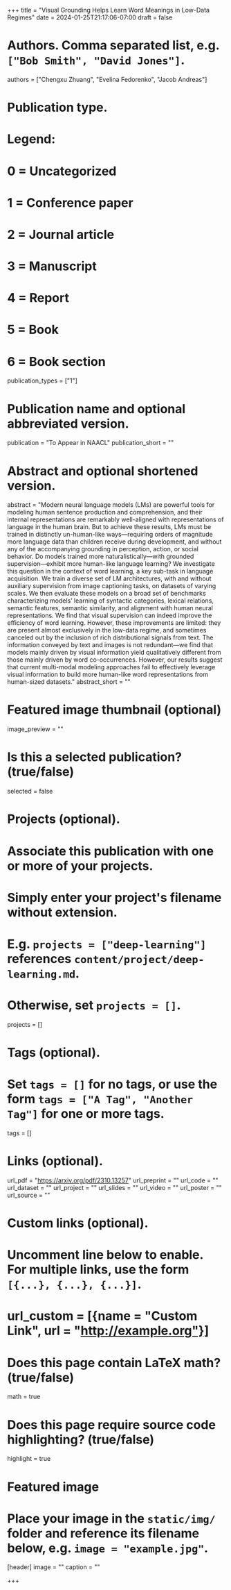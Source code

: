 +++
title = "Visual Grounding Helps Learn Word Meanings in Low-Data Regimes"
date = 2024-01-25T21:17:06-07:00
draft = false

# Authors. Comma separated list, e.g. `["Bob Smith", "David Jones"]`.
authors = ["Chengxu Zhuang", "Evelina Fedorenko", "Jacob Andreas"]

# Publication type.
# Legend:
# 0 = Uncategorized
# 1 = Conference paper
# 2 = Journal article
# 3 = Manuscript
# 4 = Report
# 5 = Book
# 6 = Book section
publication_types = ["1"]

# Publication name and optional abbreviated version.
publication = "To Appear in NAACL"
publication_short = ""

# Abstract and optional shortened version.
abstract = "Modern neural language models (LMs) are powerful tools for modeling human sentence production and comprehension, and their internal representations are remarkably well-aligned with representations of language in the human brain. But to achieve these results, LMs must be trained in distinctly un-human-like ways—requiring orders of magnitude more language data than children receive during development, and without any of the accompanying grounding in perception, action, or social behavior. Do models trained more naturalistically—with grounded supervision—exhibit more human-like language learning? We investigate this question in the context of word learning, a key sub-task in language acquisition. We train a diverse set of LM architectures, with and without auxiliary supervision from image captioning tasks, on datasets of varying scales. We then evaluate these models on a broad set of benchmarks characterizing models’ learning of syntactic categories, lexical relations, semantic features, semantic similarity, and alignment with human neural representations. We find that visual supervision can indeed improve the efficiency of word learning. However, these improvements are limited: they are present almost exclusively in the low-data regime, and sometimes canceled out by the inclusion of rich distributional signals from text. The information conveyed by text and images is not redundant—we find that models mainly driven by visual information yield qualitatively different from those mainly driven by word co-occurrences. However, our results suggest that current multi-modal modeling approaches fail to effectively leverage visual information to build more human-like word representations from human-sized datasets."
abstract_short = ""

# Featured image thumbnail (optional)
image_preview = ""

# Is this a selected publication? (true/false)
selected = false

# Projects (optional).
#   Associate this publication with one or more of your projects.
#   Simply enter your project's filename without extension.
#   E.g. `projects = ["deep-learning"]` references `content/project/deep-learning.md`.
#   Otherwise, set `projects = []`.
projects = []

# Tags (optional).
#   Set `tags = []` for no tags, or use the form `tags = ["A Tag", "Another Tag"]` for one or more tags.
tags = []

# Links (optional).
url_pdf = "https://arxiv.org/pdf/2310.13257"
url_preprint = ""
url_code = ""
url_dataset = ""
url_project = ""
url_slides = ""
url_video = ""
url_poster = ""
url_source = ""

# Custom links (optional).
#   Uncomment line below to enable. For multiple links, use the form `[{...}, {...}, {...}]`.
# url_custom = [{name = "Custom Link", url = "http://example.org"}]

# Does this page contain LaTeX math? (true/false)
math = true 

# Does this page require source code highlighting? (true/false)
highlight = true

# Featured image
# Place your image in the `static/img/` folder and reference its filename below, e.g. `image = "example.jpg"`.
[header]
image = ""
caption = ""

+++
